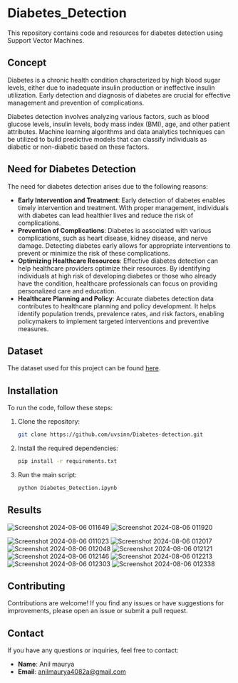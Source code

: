 # Diabetes_Detection


This repository contains code and resources for diabetes detection using Support Vector Machines.

## Concept

Diabetes is a chronic health condition characterized by high blood sugar levels, either due to inadequate insulin production or ineffective insulin utilization. Early detection and diagnosis of diabetes are crucial for effective management and prevention of complications.

Diabetes detection involves analyzing various factors, such as blood glucose levels, insulin levels, body mass index (BMI), age, and other patient attributes. Machine learning algorithms and data analytics techniques can be utilized to build predictive models that can classify individuals as diabetic or non-diabetic based on these factors.

## Need for Diabetes Detection

The need for diabetes detection arises due to the following reasons:

- **Early Intervention and Treatment**: Early detection of diabetes enables timely intervention and treatment. With proper management, individuals with diabetes can lead healthier lives and reduce the risk of complications.
- **Prevention of Complications**: Diabetes is associated with various complications, such as heart disease, kidney disease, and nerve damage. Detecting diabetes early allows for appropriate interventions to prevent or minimize the risk of these complications.
- **Optimizing Healthcare Resources**: Effective diabetes detection can help healthcare providers optimize their resources. By identifying individuals at high risk of developing diabetes or those who already have the condition, healthcare professionals can focus on providing personalized care and education.
- **Healthcare Planning and Policy**: Accurate diabetes detection data contributes to healthcare planning and policy development. It helps identify population trends, prevalence rates, and risk factors, enabling policymakers to implement targeted interventions and preventive measures.

## Dataset

The dataset used for this project can be found [here](https://www.kaggle.com/datasets/uciml/pima-indians-diabetes-database).

## Installation

To run the code, follow these steps:

1. Clone the repository:

    ```bash
    git clone https://github.com/uvsinn/Diabetes-detection.git
    ```

2. Install the required dependencies:

    ```bash
    pip install -r requirements.txt
    ```

3. Run the main script:

    ```bash
    python Diabetes_Detection.ipynb
    ```

## Results


![Screenshot 2024-08-06 011649](https://github.com/user-attachments/assets/43f40831-e391-4e70-8051-e8c3067bbfc4)
![Screenshot 2024-08-06 011920](https://github.com/user-attachments/assets/0df7164b-d214-47b5-ac8c-604f8aacdf91)

![Screenshot 2024-08-06 011023](https://github.com/user-attachments/assets/5587d44c-b142-4bd8-830f-17e5055e67c8)
![Screenshot 2024-08-06 012017](https://github.com/user-attachments/assets/9253a77d-3706-410e-beb7-cbaaac93c429)
![Screenshot 2024-08-06 012048](https://github.com/user-attachments/assets/9d1c41d9-62ed-4a4a-980d-fcda3bc1355d)
![Screenshot 2024-08-06 012121](https://github.com/user-attachments/assets/c34f8434-0e90-4d9b-b0c9-b3572d819cee)
![Screenshot 2024-08-06 012146](https://github.com/user-attachments/assets/be873243-3613-48af-8d1c-b7f937308299)
![Screenshot 2024-08-06 012213](https://github.com/user-attachments/assets/ed241e6a-e388-4da3-859b-86a55f3f72e8)
![Screenshot 2024-08-06 012303](https://github.com/user-attachments/assets/14e0dbed-98a0-46b0-8444-7b6dd857402e)
![Screenshot 2024-08-06 012338](https://github.com/user-attachments/assets/f82eff40-af36-4099-94ef-308aacdf4302)


## Contributing

Contributions are welcome! If you find any issues or have suggestions for improvements, please open an issue or submit a pull request.

## Contact

If you have any questions or inquiries, feel free to contact:

- **Name**: Anil maurya
- **Email**: anilmaurya4082a@gmail.com
